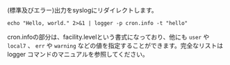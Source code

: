 

(標準及びエラー)出力をsyslogにリダイレクトします。
```
echo "Hello, world." 2>&1 | logger -p cron.info -t "hello"
```

cron.infoの部分は、facility.levelという書式になっており、他にも `user` や `local7` 、
`err` や `warning` などの値を指定することができます。完全なリストは logger コマンドのマニュアルを参照してください。
